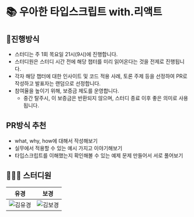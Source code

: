 # 📚 우아한 타입스크립트 with.리액트
## 📖진행방식
- 스터디는 주 1회 목요일 21시(9시)에 진행합니다.
- 스터디원은 스터디 시간 전에 해당 챕터를 미리 읽어온다는 것을 전제로 진행됩니다.
- 각자 해당 챕터에 대한 인사이트 및 코드 적용 사례, 토론 주제 등을 선정하여 PR로 작성하고 발표자는 랜덤으로 선정합니다.
- 참여율을 높이기 위해, 보증금 제도를 운영합니다.
   - 중간 탈주시, 이 보증금은 반환되지 않으며, 스터디 종료 이후 좋은 의미로 사용됩니다.
 
## PR방식 추천
- what, why, how에 대해서 작성해보기
- 실무에서 적용할 수 있는 예시 가지고 이야기해보기
- 타입스크립트를 이해했는지 확인해볼 수 있는 예제 문제 만들어서 서로 풀어보기

## 🙍🏻‍♀️ 스터디원
|유경|보경|
|---|---|
|<img src="https://avatars.githubusercontent.com/u/153581513?v=4" title="김유경" >| <img src="https://avatars.githubusercontent.com/u/155048805?v=4" title="김보경">|

